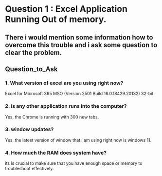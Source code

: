 # Question 1 : Excel Application Running Out of memory.
## There i would mention some information how to overcome this trouble and i ask some question to clear the problem.

## Question_to_Ask
### 1. What version of excel are you using right now?

Excel for Microsoft 365 MSO (Version 2501 Build 16.0.18429.20132) 32-bit 
### 2. is any other application runs into the computer?

Yes, the Chrome is running with 300 new tabs.
### 3. window updates?

Yes, the latest version of window that i am using right now is windows 11.
### 4. How much the RAM does system have?

its is crucial to make sure that you have  enough space or memory to troubleshoot effectively.

